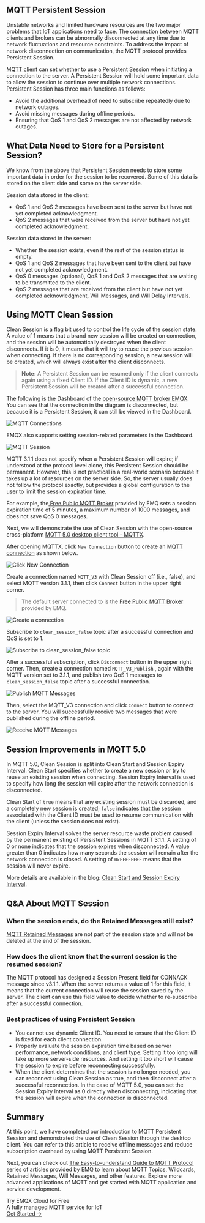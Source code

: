 ## MQTT Persistent Session

Unstable networks and limited hardware resources are the two major problems that IoT applications need to face. The connection between MQTT clients and brokers can be abnormally disconnected at any time due to network fluctuations and resource constraints. To address the impact of network disconnection on communication, the MQTT protocol provides Persistent Session.

[MQTT client](https://www.emqx.io/mqtt-client) can set whether to use a Persistent Session when initiating a connection to the server. A Persistent Session will hold some important data to allow the session to continue over multiple network connections. Persistent Session has three main functions as follows:

- Avoid the additional overhead of need to subscribe repeatedly due to network outages.
- Avoid missing messages during offline periods.
- Ensuring that QoS 1 and QoS 2 messages are not affected by network outages.


## What Data Need to Store for a Persistent Session?

We know from the above that Persistent Session needs to store some important data in order for the session to be recovered. Some of this data is stored on the client side and some on the server side.

Session data stored in the client:

- QoS 1 and QoS 2 messages have been sent to the server but have not yet completed acknowledgment.
- QoS 2 messages that were received from the server but have not yet completed acknowledgment.

Session data stored in the server:

- Whether the session exists, even if the rest of the session status is empty.
- QoS 1 and QoS 2 messages that have been sent to the client but have not yet completed acknowledgment.
- QoS 0 messages (optional), QoS 1 and QoS 2 messages that are waiting to be transmitted to the client.
- QoS 2 messages that are received from the client but have not yet completed acknowledgment, Will Messages, and Will Delay Intervals.

## Using MQTT Clean Session

Clean Session is a flag bit used to control the life cycle of the session state. A value of 1 means that a brand new session will be created on connection, and the session will be automatically destroyed when the client disconnects. If it is 0, it means that it will try to reuse the previous session when connecting. If there is no corresponding session, a new session will be created, which will always exist after the client disconnects.

> **Note:** A Persistent Session can be resumed only if the client connects again using a fixed Client ID. If the Client ID is dynamic, a new Persistent Session will be created after a successful connection.

The following is the Dashboard of the [open-source MQTT broker EMQX](https://www.emqx.io/). You can see that the connection in the diagram is disconnected, but because it is a Persistent Session, it can still be viewed in the Dashboard.

![MQTT Connections](https://assets.emqx.com/images/f66ac8daa11ef2ff5df6b466cd81b510.png)

EMQX also supports setting session-related parameters in the Dashboard.

![MQTT Session](https://assets.emqx.com/images/b1a0e23bf46e46762ce8dd9fc4a38bef.png)

MQTT 3.1.1 does not specify when a Persistent Session will expire; if understood at the protocol level alone, this Persistent Session should be permanent. However, this is not practical in a real-world scenario because it takes up a lot of resources on the server side. So, the server usually does not follow the protocol exactly, but provides a global configuration to the user to limit the session expiration time.

For example, the[ Free Public MQTT Broker](https://www.emqx.com/en/mqtt/public-mqtt5-broker) provided by EMQ sets a session expiration time of 5 minutes, a maximum number of 1000 messages, and does not save QoS 0 messages.

Next, we will demonstrate the use of Clean Session with the open-source cross-platform [MQTT 5.0 desktop client tool - MQTTX](https://mqttx.app/).

After opening MQTTX, click `New Connection` button to create an [MQTT connection](https://www.emqx.com/en/blog/how-to-set-parameters-when-establishing-an-mqtt-connection) as shown below.

![Click New Connection](https://assets.emqx.com/images/905a669d634a4438a7bdcc6cad90b975.png)

Create a connection named `MQTT_V3` with Clean Session off (i.e., false), and select MQTT version 3.1.1, then click `Connect` button in the upper right corner.

> The default server connected to is the [Free Public MQTT Broker](https://www.emqx.com/en/mqtt/public-mqtt5-broker) provided by EMQ.

![Create a connection](https://assets.emqx.com/images/fb8b1986a743b061cab5028c353016c9.png)

Subscribe to `clean_session_false` topic after a successful connection and QoS is set to 1.

![Subscribe to clean_session_false topic](https://assets.emqx.com/images/5fa0b38984c1f199bbd6f875a6a65bd4.png)

After a successful subscription, click `Disconnect` button in the upper right corner. Then, create a connection named `MQTT_V3_Publish` , again with the MQTT version set to 3.1.1, and publish two QoS 1 messages to `clean_session_false` topic after a successful connection.

![Publish MQTT Messages](https://assets.emqx.com/images/1590dd170d31a0576110dd2790a8eabd.png)

Then, select the MQTT_V3 connection and click `Connect` button to connect to the server. You will successfully receive two messages that were published during the offline period.

![Receive MQTT Messages](https://assets.emqx.com/images/3797fb43e05558eca50e41596e307fde.png)


## Session Improvements in MQTT 5.0

In MQTT 5.0, Clean Session is split into Clean Start and Session Expiry Interval. Clean Start specifies whether to create a new session or try to reuse an existing session when connecting. Session Expiry Interval is used to specify how long the session will expire after the network connection is disconnected.

Clean Start of `true` means that any existing session must be discarded, and a completely new session is created; `false` indicates that the session associated with the Client ID must be used to resume communication with the client (unless the session does not exist).

Session Expiry Interval solves the server resource waste problem caused by the permanent existing of Persistent Sessions in MQTT 3.1.1. A setting of 0 or none indicates that the session expires when disconnected. A value greater than 0 indicates how many seconds the session will remain after the network connection is closed. A setting of `0xFFFFFFFF` means that the session will never expire.

More details are available in the blog: [Clean Start and Session Expiry Interval](https://www.emqx.com/en/blog/mqtt5-new-feature-clean-start-and-session-expiry-interval).


## Q&A About MQTT Session

### When the session ends, do the Retained Messages still exist?

[MQTT Retained Messages](https://www.emqx.com/en/blog/mqtt5-features-retain-message) are not part of the session state and will not be deleted at the end of the session.

### How does the client know that the current session is the resumed session?

The MQTT protocol has designed a Session Present field for CONNACK message since v3.1.1. When the server returns a value of 1 for this field, it means that the current connection will reuse the session saved by the server. The client can use this field value to decide whether to re-subscribe after a successful connection.

### Best practices of using Persistent Session

- You cannot use dynamic Client ID. You need to ensure that the Client ID is fixed for each client connection.
- Properly evaluate the session expiration time based on server performance, network conditions, and client type. Setting it too long will take up more server-side resources. And setting it too short will cause the session to expire before reconnecting successfully.
- When the client determines that the session is no longer needed, you can reconnect using Clean Session as true, and then disconnect after a successful reconnection. In the case of MQTT 5.0, you can set the Session Expiry Interval as 0 directly when disconnecting, indicating that the session will expire when the connection is disconnected.

## Summary

At this point, we have completed our introduction to MQTT Persistent Session and demonstrated the use of Clean Session through the desktop client. You can refer to this article to receive offline messages and reduce subscription overhead by using MQTT Persistent Session.

Next, you can check out [The Easy-to-understand Guide to MQTT Protocol](https://www.emqx.com/en/mqtt-guide) series of articles provided by EMQ to learn about MQTT Topics, Wildcards, Retained Messages, Will Messages, and other features. Explore more advanced applications of MQTT and get started with MQTT application and service development.




<section class="promotion">
    <div>
        Try EMQX Cloud for Free
        <div class="is-size-14 is-text-normal has-text-weight-normal">A fully managed MQTT service for IoT</div>
    </div>
    <a href="https://accounts.emqx.com/signup?continue=https://cloud-intl.emqx.com/console/deployments/0?oper=new" class="button is-gradient px-5">Get Started →</a>
</section>
